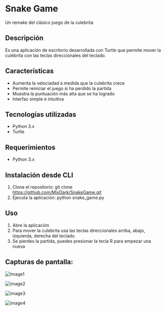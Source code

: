 # Snake Game
Un remake del clásico juego de la culebrita

## Descripción
Es una aplicación de escritorio desarrollada con Turtle que permite mover la culebrita con las teclas direccionales del teclado.

## Características
- Aumenta la velociadad a medida que la culebrita crece
- Permite reiniciar el juego si ha perdido la partida
- Muestra la puntuación más alta que se ha logrado
- Interfaz simple e intuitiva

## Tecnologías utilizadas
- Python 3.x
- Turtle

## Requerimientos
- Python 3.x 

## Instalación desde CLI
1. Clona el repositorio: 
git clone https://github.com/MixDark/SnakeGame.git
2. Ejecuta la aplicación:
python snake_game.py

## Uso
1. Abre la aplicación
2. Para mover la culebrita usa las teclas direccionales arriba, abajo, izquierda, derecha del teclado.
3. Se pierdes la partida, puedes presionar la tecla R para empezar una nueva


## Capturas de pantalla:
![Image1](https://github.com/MixDark/SnakeGame/assets/151795541/e9a477a6-479b-4c61-86f1-280af29d5c6b)

![image2](https://github.com/MixDark/SnakeGame/assets/151795541/b712de93-4a92-4e1e-a0b8-03d02cbb2314)

![image3](https://github.com/MixDark/SnakeGame/assets/151795541/42c94807-0f4a-432c-8ac3-eee4c839db27)

![image4](https://github.com/MixDark/SnakeGame/assets/151795541/7f21beb4-eb01-4655-9645-e2ff9774fe19)
